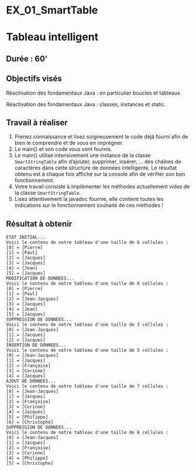 # EX_01_SmartTable
# Tableau intelligent

## Durée : 60'

## Objectifs visés

Réactivation des fondamentaux Java : en particulier boucles et tableaux.

Réactivation des fondamentaux Java : classes, instances et static.

## Travail à réaliser
1. Prenez connaissance et lisez soigneusement le code déjà fourni afin de bien le comprendre et de vous en imprégner.
2. Le main() et son code vous sont fournis.
3. Le main() utilise intensivement une instance de la classe `SmartStringTable` afin d’ajouter, supprimer, insérer, … des chaînes de caractères dans cette structure de données intelligente. Le résultat obtenu est à chaque fois affiché sur la console afin de vérifier son bon fonctionnement.
4. Votre travail consiste à implémenter les méthodes actuellement vides de la classe `SmartStringTable`.
5. Lisez attentivement la javadoc fournie, elle contient toutes les indications sur le fonctionnement souhaité de ces méthodes !


## Résultat à obtenir
```text
ETAT INITIAL...
Voici le contenu de notre tableau d'une taille de 6 cellules :
[0] = [Pierre]
[1] = [Paul]
[2] = [Jacques]
[3] = [Jacques]
[4] = [Jean]
[5] = [Jacques]
MODIFICATION DE DONNEES...
Voici le contenu de notre tableau d'une taille de 6 cellules :
[0] = [Pierre]
[1] = [Paul]
[2] = [Jean-Jacques]
[3] = [Jacques]
[4] = [Jean]
[5] = [Jacques]
SUPPRESSION DE DONNEES...
Voici le contenu de notre tableau d'une taille de 3 cellules :
[0] = [Jean-Jacques]
[1] = [Jacques]
[2] = [Jacques]
INSERTION DE DONNEES...
Voici le contenu de notre tableau d'une taille de 5 cellules :
[0] = [Jean-Jacques]
[1] = [Jacques]
[2] = [Françoise]
[3] = [Corinne]
[4] = [Jacques]
AJOUT DE DONNEES...
Voici le contenu de notre tableau d'une taille de 7 cellules :
[0] = [Jean-Jacques]
[1] = [Jacques]
[2] = [Françoise]
[3] = [Corinne]
[4] = [Jacques]
[5] = [Philippe]
[6] = [Christophe]
SUPPRESSION DE DONNEES...
Voici le contenu de notre tableau d'une taille de 6 cellules :
[0] = [Jean-Jacques]
[1] = [Jacques]
[2] = [Françoise]
[3] = [Corinne]
[4] = [Philippe]
[5] = [Christophe]
```
